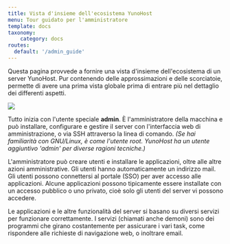 ```yaml
---
title: Vista d'insieme dell'ecosistema YunoHost
menu: Tour guidato per l'amministratore
template: docs
taxonomy:
    category: docs
routes:
  default: '/admin_guide'
---
```


Questa pagina provvede a fornire una vista d'insieme dell'ecosistema di un server YunoHost. Pur contenendo delle approssimazioni e delle scorciatoie, permette di avere una prima vista globale prima di entrare più nel dettaglio dei differenti aspetti.

![](image://ecosystem.png)

Tutto inizia con l'utente speciale **admin**. È l'amministratore della macchina e può installare, configurare e gestire il server con l'interfaccia web di amministrazione, o via SSH attraverso la linea di comando. *(Se hai familiarità con GNU/Linux, è come l'utente root. YunoHost ha un utente aggiuntivo 'admin' per diverse ragioni tecniche.)*

L'amministratore può creare utenti e installare le applicazioni, oltre alle altre azioni amministrative. Gli utenti hanno automaticamente un indirizzo mail. Gli utenti possono connettersi al portale (SSO) per aver accesso alle applicazioni. Alcune applicazioni possono tipicamente essere installate con un accesso pubblico o uno privato, cioè solo gli utenti del server vi possono accedere.

Le applicazioni e le altre funzionalità del server si basano su diversi servizi per funzionare correttamente. I servizi (chiamati anche demoni) sono dei programmi che girano costantemente per assicurare i vari task, come rispondere alle richieste di navigazione web, o inoltrare email.

